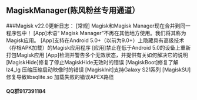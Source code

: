 ## MagiskManager(陈风粉丝专用通道）
###Magisk v22.0更新日志：
[常规] Magisk和Magisk Manager现在合并到同一程序包中！
[App]术语“ Magisk Manager”不再在其他地方使用。我们将其称为Magisk应用。
[App]支持在Android 5.0+（以前为9.0+）上隐藏具有高级技术（存根APK加载）的Magisk应用程序
[应用]禁止在低于Android 5.0的设备上重新打包Magisk应用
[App]检测并警告多个无效状态，并提供有关如何解决它的说明
[MagiskHide]修复了停止MagiskHide无效时的错误
[MagiskBoot]修复了解lz4_lg 压缩压缩启动映像时的错误 
[MagiskInit]支持Galaxy S21系列
[MagiskSU]修复导致libsqlite.so 加载失败的错误APEX路径 

#### QQ群917391184
